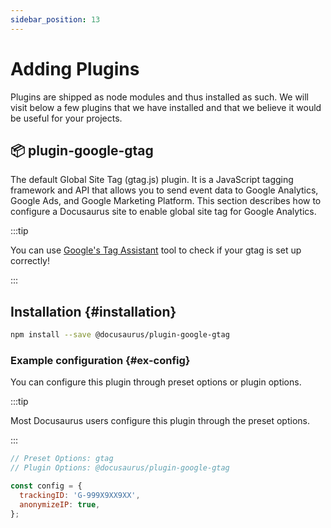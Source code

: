 ```yaml
---
sidebar_position: 13
---
```


# Adding Plugins

Plugins are shipped as node modules and thus installed as such. We will visit below a few plugins that we have installed and that we believe it would be useful for your projects.

## 📦 plugin-google-gtag

The default Global Site Tag (gtag.js) plugin. It is a JavaScript tagging framework and API that allows you to send event data to Google Analytics, Google Ads, and Google Marketing Platform. This section describes how to configure a Docusaurus site to enable global site tag for Google Analytics.

:::tip

You can use [Google's Tag Assistant](https://tagassistant.google.com/) tool to check if your gtag is set up correctly!

:::

## Installation {#installation}

```bash npm2yarn
npm install --save @docusaurus/plugin-google-gtag
```

### Example configuration {#ex-config}

You can configure this plugin through preset options or plugin options.

:::tip

Most Docusaurus users configure this plugin through the preset options.

:::

```js config-tabs
// Preset Options: gtag
// Plugin Options: @docusaurus/plugin-google-gtag

const config = {
  trackingID: 'G-999X9XX9XX',
  anonymizeIP: true,
};
```